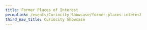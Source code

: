 ```yaml
---
title: Former Places of Interest
permalink: /events/Curiocity-Showcase/former-places-interest
third_nav_title: Curiocity Showcase
---
```

